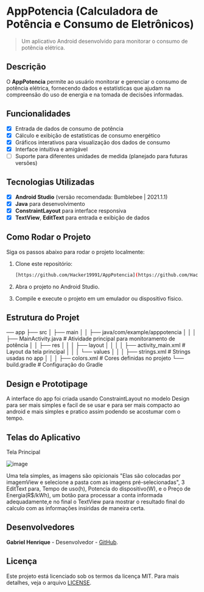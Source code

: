 # **AppPotencia (Calculadora de Potência e Consumo de Eletrônicos)**

> Um aplicativo Android desenvolvido para monitorar o consumo de potência elétrica.

## Descrição
O **AppPotencia** permite ao usuário monitorar e gerenciar o consumo de potência elétrica, fornecendo dados e estatísticas que ajudam na compreensão do uso de energia e na tomada de decisões informadas.

## Funcionalidades
- [x] Entrada de dados de consumo de potência
- [x] Cálculo e exibição de estatísticas de consumo energético
- [x] Gráficos interativos para visualização dos dados de consumo
- [x] Interface intuitiva e amigável
- [ ] Suporte para diferentes unidades de medida (planejado para futuras versões)

## Tecnologias Utilizadas
- [x] **Android Studio** (versão recomendada: Bumblebee | 2021.1.1)
- [x] **Java** para desenvolvimento
- [x] **ConstraintLayout** para interface responsiva
- [x] **TextView**, **EditText** para entrada e exibição de dados

## Como Rodar o Projeto
Siga os passos abaixo para rodar o projeto localmente:

1. Clone este repositório:
   ```bash
   [https://github.com/Hacker19991/AppPotencia](https://github.com/Hacker19991/Calculadora-de-Pot-ncia-e-Consumo-de-Eletr-nicos-Android-Studio)

2. Abra o projeto no Android Studio.

3. Compile e execute o projeto em um emulador ou dispositivo físico.

## Estrutura do Projet

── app
 ├── src
 │ ├── main
 │ │ ├── java/com/example/apppotencia
 │ │ │ ├── MainActivity.java # Atividade principal para monitoramento de potência
 │ │ ├── res
 │ │ │ ├── layout
 │ │ │ │ ├── activity_main.xml # Layout da tela principal
 │ │ │ └── values
 │ │ │ ├── strings.xml # Strings usadas no app
 │ │ │ ├── colors.xml # Cores definidas no projeto
 └── build.gradle # Configuração do Gradle

 ## Design e Prototipage
A interface do app foi criada usando ConstraintLayout no modelo Design para ser mais simples e facil de se usar e para ser mais compacto ao android e mais simples e pratico assim podendo se acostumar com o tempo.

## Telas do Aplicativo 

Tela Principal

![image](https://github.com/user-attachments/assets/67e111a7-7f25-4737-9ea5-9326ecf70377)

Uma tela simples, as imagens são opicionais "Elas são colocadas por imagemView e selecione a pasta com as imagens pré-selecionadas", 3 EditText para, Tempo de uso(h), Potencia do dispositivo(W), e o Preço de Energia(R$/kWh), um botão para processar a conta informada adequadamente,e no final o TextView para mostrar o resultado final do calculo com as informações insiridas de maneira certa.

## Desenvolvedores
**Gabriel Henrique** - Desenvolvedor - [GitHub](https://github.com/Hacker19991).

## Licença
Este projeto está licenciado sob os termos da licença MIT. Para mais detalhes, veja o arquivo
[LICENSE](LICENSE).
